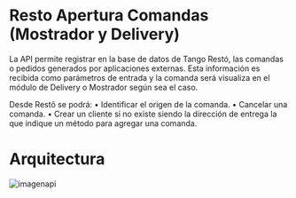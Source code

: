 # Resto Apertura Comandas (Mostrador y Delivery)

La API permite registrar en la base de datos de Tango Restó, las comandas o pedidos generados por aplicaciones externas. Esta información es recibida como parámetros de entrada y la comanda será visualiza en el módulo de Delivery o Mostrador según sea el caso.

Desde Restô se podrá:
  •	Identificar el origen de la comanda. 
  •	Cancelar una comanda.
  •	Crear un cliente si no existe siendo la dirección de entrega la que indique un método para agregar una     comanda.


# Arquitectura

![imagenapi](https://github.com/TangoSoftware/RestoAperturaComandasMostradorDelivery/blob/master/00.jpg)
